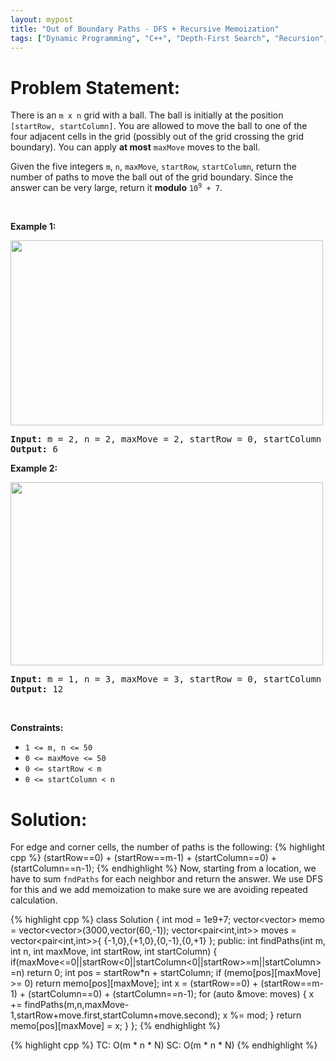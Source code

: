 ```yaml
---
layout: mypost
title: "Out of Boundary Paths - DFS + Recursive Memoization"
tags: ["Dynamic Programming", "C++", "Depth-First Search", "Recursion", "Memoization", "Medium"]
---
```

# Problem Statement:
<p>There is an <code>m x n</code> grid with a ball. The ball is initially at the position <code>[startRow, startColumn]</code>. You are allowed to move the ball to one of the four adjacent cells in the grid (possibly out of the grid crossing the grid boundary). You can apply <strong>at most</strong> <code>maxMove</code> moves to the ball.</p>

<p>Given the five integers <code>m</code>, <code>n</code>, <code>maxMove</code>, <code>startRow</code>, <code>startColumn</code>, return the number of paths to move the ball out of the grid boundary. Since the answer can be very large, return it <strong>modulo</strong> <code>10<sup>9</sup> + 7</code>.</p>

<p>&nbsp;</p>
<p><strong class="example">Example 1:</strong></p>
<img alt="" src="https://assets.leetcode.com/uploads/2021/04/28/out_of_boundary_paths_1.png" style="width: 500px; height: 296px;" />
<pre>
<strong>Input:</strong> m = 2, n = 2, maxMove = 2, startRow = 0, startColumn = 0
<strong>Output:</strong> 6
</pre>

<p><strong class="example">Example 2:</strong></p>
<img alt="" src="https://assets.leetcode.com/uploads/2021/04/28/out_of_boundary_paths_2.png" style="width: 500px; height: 293px;" />
<pre>
<strong>Input:</strong> m = 1, n = 3, maxMove = 3, startRow = 0, startColumn = 1
<strong>Output:</strong> 12
</pre>

<p>&nbsp;</p>
<p><strong>Constraints:</strong></p>

<ul>
	<li><code>1 &lt;= m, n &lt;= 50</code></li>
	<li><code>0 &lt;= maxMove &lt;= 50</code></li>
	<li><code>0 &lt;= startRow &lt; m</code></li>
	<li><code>0 &lt;= startColumn &lt; n</code></li>
</ul>

# Solution:
For edge and corner cells, the number of paths is the following:
 {% highlight cpp %} 
 (startRow==0) + (startRow==m-1) + (startColumn==0) + (startColumn==n-1);
 {% endhighlight %}
Now, starting from a location, we have to sum `fndPaths` for each neighbor and return the answer. We use DFS for this and we add memoization to make sure we are avoiding repeated calculation.


 {% highlight cpp %} 
class Solution {
    int mod = 1e9+7;
    vector<vector<int>> memo  = vector<vector<int>>(3000,vector<int>(60,-1));
    vector<pair<int,int>> moves = vector<pair<int,int>>{ {-1,0},{+1,0},{0,-1},{0,+1} };
public:
    int findPaths(int m, int n, int maxMove, int startRow, int startColumn) 
    {
        if(maxMove<=0||startRow<0||startColumn<0||startRow>=m||startColumn>=n) return 0;
        int pos = startRow*n + startColumn;
        if (memo[pos][maxMove] >= 0) return memo[pos][maxMove];
        int x = (startRow==0) + (startRow==m-1) + (startColumn==0) + (startColumn==n-1);
        for (auto &move: moves)
        {
            x += findPaths(m,n,maxMove-1,startRow+move.first,startColumn+move.second);
            x %= mod;
        }
        return memo[pos][maxMove] = x;
    }
};
 {% endhighlight %}

 {% highlight cpp %} 
TC: O(m * n * N)
SC: O(m * n * N)
 {% endhighlight %}